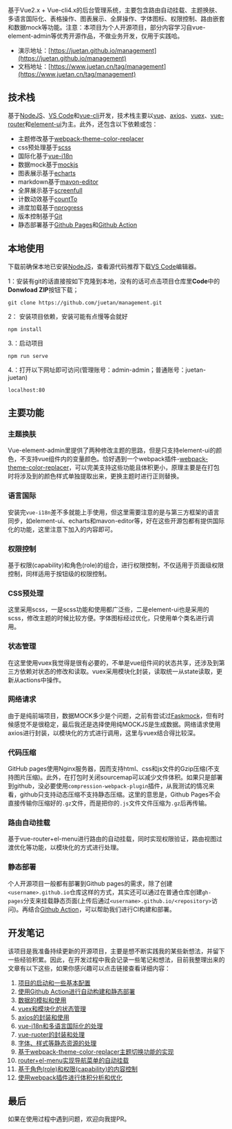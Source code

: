 基于Vue2.x + Vue-cli4.x的后台管理系统，主要包含路由自动挂载、主题换肤、多语言国际化、表格操作、图表展示、全屏操作、字体图标、权限控制、路由嵌套和数据mock等功能。注意：本项目为个人开源项目，部分内容学习自vue-element-admin等优秀开源作品，不做业务开发，仅用于实践哈。

- 演示地址：[https://juetan.github.io/management](https://juetan.github.io/management)
- 文档地址：[https://www.juetan.cn/tag/management](https://www.juetan.cn/tag/management)

## 技术栈

基于[NodeJS](https://nodejs.org/)、[VS Code](https://code.visualstudio.com/)和[vue-cli](https://cli.vuejs.org)开发，技术栈主要以[vue](https://vuejs.org)、[axios](http://www.axios-js.com/)、[vuex](https://vuex.vuejs.org/)、[vue-router](https://router.vuejs.org/)和[element-ui](https://element.eleme.cn/)为主。此外，还包含以下依赖或包：

- 主题修改基于[webpack-theme-color-replacer](https://github.com/hzsrc/webpack-theme-color-replacer)
- css预处理基于[scss](https://sass-lang.com/)
- 国际化基于[vue-i18n](https://kazupon.github.io/vue-i18n/)
- 数据mock基于[mockjs](http://mockjs.com/)
- 图表展示基于[echarts](https://echarts.apache.org/zh/index.html)
- markdown基于[mavon-editor](https://github.com/hinesboy/mavonEditor)
- 全屏展示基于[screenfull](https://github.com/sindresorhus/screenfull.js/)
- 计数动效基于[countTo](https://github.com/PanJiaChen/vue-countTo)
- 进度加载基于[nprogress](https://github.com/rstacruz/nprogress)
- 版本控制基于[Git](https://git-scm.com/)
- 静态部署基于[Github Pages](https://pages.github.com/)和[Github Action](https://github.com/features/actions)

## 本地使用

下载前确保本地已安装[NodeJS](https://nodejs.org)，查看源代码推荐下载[VS Code](https://code.visualstudio.com/)编辑器。

1：安装有git的话直接按如下克隆到本地，没有的话可点击项目仓库里**Code**中的**Donwload ZIP**按钮下载；

```
git clone https://github.com/juetan/management.git
```

2： 安装项目依赖，安装可能有点慢等会就好

```
npm install
```

3.：启动项目

```
npm run serve
```

4.：打开以下网址即可访问(管理账号：admin-admin；普通账号：juetan-juetan)

```
localhost:80
```

## 主要功能

### 主题换肤

Vue-element-admin里提供了两种修改主题的思路，但是只支持element-ui的颜色，不支持vue组件内的变量颜色。恰好遇到一个webpack插件-[webpack-theme-color-replacer](https://www.npmjs.com/package/webpack-theme-color-replacer)，可以完美支持这些功能且体积更小，原理主要是在打包时将涉及到的颜色样式单独提取出来，更换主题时进行正则替换。

### 语言国际

安装完`vue-i18n`差不多就能上手使用，但这里需要注意的是与第三方框架的语言同步，如element-ui、echarts和mavon-editor等，好在这些开源包都有提供国际化的功能，这里注意下加入的内容即可。

### 权限控制

基于权限(capability)和角色(role)的组合，进行权限控制，不仅适用于页面级权限控制，同样适用于按钮级的权限控制。

### CSS预处理

这里采用scss，一是scss功能和使用都广泛些，二是element-ui也是采用的scss，修改主题的时候比较方便。字体图标经过优化，只使用单个类名进行调用。

### 状态管理

在这里使用vuex我觉得是很有必要的，不单是vue组件间的状态共享，还涉及到第三方依赖对状态的修改和读取。vuex采用模块化封装，读取统一从state读取，更新从actions中操作。

### 网络请求

由于是纯前端项目，数据MOCK多少是个问题，之前有尝试过[Faskmock](https://www.fastmock.site/)，但有时候感觉不是很稳定，最后我还是选择使用纯MOCKJS是生成数据。网络请求使用axios进行封装，以模块化的方式进行调用，这里与vuex结合得比较深。

### 代码压缩

GitHub pages使用Nginx服务器，因而支持html、css和js文件的Gzip压缩(不支持图片压缩)。此外，在打包时关闭sourcemap可以减少文件体积。如果只是部署到github，没必要使用`compression-webpack-plugin`插件，从我测试的情况来看，github只支持动态压缩不支持静态压缩。这里的意思是，Github Pages不会直接传输你压缩好的`.gz`文件，而是把你的`.js`文件文件压缩为`.gz`后再传输。

### 路由自动挂载

基于vue-router+el-menu进行路由的自动挂载，同时实现权限验证，路由视图过渡优化等功能，以模块化的方式进行处理。

### 静态部署

个人开源项目一般都有部署到Github pages的需求，除了创建`<username>.github.io`仓库这样的方式，其实还可以通过在普通仓库创建`gh-pages`分支来挂载静态页面(上传后通过`<username>.github.io/<repository>`访问)。再结合[Github Action](https://github.com/features/actions)，可以帮助我们进行CI构建和部署。

## 开发笔记

该项目是我准备持续更新的开源项目，主要是想不断实践我的某些新想法，并留下一些经验积累。因此，在开发过程中我会记录一些笔记和想法，目前我整理出来的文章有以下这些，如果你感兴趣可以点击链接查看详细内容：

1. [项目的启动和一些基本配置](https://www.juetan.cn/project/71.html)
2. [使用Github Action进行自动构建和静态部署](https://www.juetan.cn/project/72.html)
3. [数据的模拟和使用](https://www.juetan.cn/project/73.html)
4. [vuex和模块化的状态管理](https://www.juetan.cn/project/74.html)
5. [axios的封装和使用](https://www.juetan.cn/project/75.html)
6. [vue-i18n和多语言国际化的处理](https://www.juetan.cn/project/76.html)
7. [vue-ruoter的封装和处理](https://www.juetan.cn/project/77.html)
8. [字体、样式等静态资源的处理](https://www.juetan.cn/project/78.html)
9. [基于webpack-theme-color-replacer主题切换功能的实现](https://www.juetan.cn/project/79.html)
10. [router+el-menu实现导航菜单的自动挂载](https://www.juetan.cn/project/80.html)
11. [基于角色(role)和权限(capability)的内容控制](https://www.juetan.cn/project/81.html)
12. [使用webpack插件进行体积分析和优化](https://www.juetan.cn/project/82.html)

## 最后

如果在使用过程中遇到问题，欢迎向我提PR。